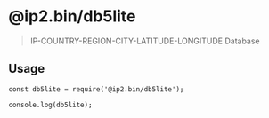 # @ip2.bin/db5lite
> IP-COUNTRY-REGION-CITY-LATITUDE-LONGITUDE Database

## Usage

```
const db5lite = require('@ip2.bin/db5lite');

console.log(db5lite);
```
